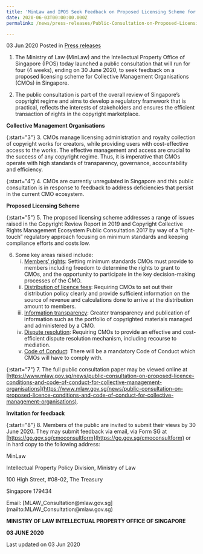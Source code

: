 ```yaml
---
title: 'MinLaw and IPOS Seek Feedback on Proposed Licensing Scheme for Collective Management Organisations in Singapore'
date: 2020-06-03T00:00:00.000Z
permalink: /news/press-releases/Public-Consultation-on-Proposed-Licensing-Scheme-for-Collective-Management-Organisations-in-Singapore

---
```



03 Jun 2020 Posted in [Press releases](/news/press-releases)


1.	The Ministry of Law (MinLaw) and the Intellectual Property Office of Singapore (IPOS) today launched a public consultation that will run for four (4 weeks), ending on 30 June 2020, to seek feedback on a proposed licensing scheme for Collective Management Organisations (CMOs) in Singapore. 

2.	The public consultation is part of the overall review of Singapore’s copyright regime and aims to develop a regulatory framework that is practical, reflects the interests of stakeholders and ensures the efficient transaction of rights in the copyright marketplace.

**Collective Management Organisations**

{:start="3"}
3.  CMOs manage licensing administration and royalty collection of copyright works for creators, while providing users with cost-effective access to the works. The effective management and access are crucial to the success of any copyright regime. Thus, it is imperative that CMOs operate with high standards of transparency, governance, accountability and efficiency.

{:start="4"}
4.	CMOs are currently unregulated in Singapore and this public consultation is in response to feedback to address deficiencies that persist in the current CMO ecosystem.

**Proposed Licensing Scheme**

{:start="5"}
5.	The proposed licensing scheme addresses a range of issues raised in the Copyright Review Report in 2019 and Copyright Collective Rights Management Ecosystem Public Consultation 2017 by way of a “light-touch” regulatory approach focusing on minimum standards and keeping compliance efforts and costs low.

<ol start="6">
<li>Some key areas raised include:

<ol style="list-style-type: lower-roman">
<li><u>Members’ rights</u>: Setting minimum standards CMOs must provide to members including freedom to determine the rights to grant to CMOs, and the opportunity to participate in the key decision-making processes of the CMO.</li>

<li><u>Distribution of licence fees</u>: Requiring CMOs to set out their distribution policy clearly and provide sufficient information on the source of revenue and calculations done to arrive at the distribution amount to members.</li>

<li><u>Information transparency</u>: Greater transparency and publication of information such as the portfolio of copyrighted materials managed and administered by a CMO.</li>

<li><u>Dispute resolution</u>: Requiring CMOs to provide an effective and cost-efficient dispute resolution mechanism, including recourse to mediation.</li>

<li><u>Code of Conduct</u>: There will be a mandatory Code of Conduct which CMOs will have to comply with.</li>
</ol>
</li>
</ol>

{:start="7"}
7.	The full public consultation paper may be viewed online at [https://www.mlaw.gov.sg/news/public-consultation-on-proposed-licence-conditions-and-code-of-conduct-for-collective-management-organisations](https://www.mlaw.gov.sg/news/public-consultation-on-proposed-licence-conditions-and-code-of-conduct-for-collective-management-organisations). 

**Invitation for feedback**

{:start="8"}
8.	Members of the public are invited to submit their views by 30 June 2020.  They may submit feedback via email, via Form SG at [https://go.gov.sg/cmoconsultform](https://go.gov.sg/cmoconsultform) or in hard copy to the following address:

<p class="address-centered">MinLaw</p>
<p class="address-centered">Intellectual Property Policy Division, Ministry of Law</p>
<p class="address-centered">100 High Street, #08-02, The Treasury</p>
<p class="address-centered">Singapore 179434</p>

<p class="address-centered">Email: [MLAW_Consultation@mlaw.gov.sg](mailto:MLAW_Consultation@mlaw.gov.sg)</p>
 

**MINISTRY OF LAW**
**INTELLECTUAL PROPERTY OFFICE OF SINGAPORE**

**03 JUNE 2020**

<p class="right-side-updated">Last updated on 03 Jun 2020</p>
